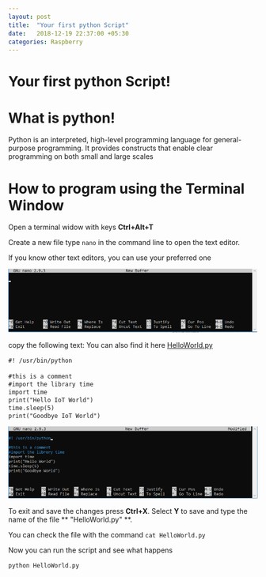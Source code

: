 ```yaml
---
layout: post
title:  "Your first python Script"
date:   2018-12-19 22:37:00 +05:30
categories: Raspberry
---
```


# Your first python Script!

# What is python!

Python is an interpreted, high-level programming language for general-purpose programming.
It provides constructs that enable clear programming on both small and large scales

# How to program using the Terminal Window

Open a terminal widow with keys **Ctrl+Alt+T**

Create a new file
type `nano` in the command line to open the text editor.

If you know other text editors, you can use your preferred one

![pick](pictures/miscellaneous/python_nano.png)

copy the following text:
You can also find it here [HelloWorld.py](../scripts/HelloWorld.py)
```
#! /usr/bin/python

#this is a comment
#import the library time
import time
print("Hello IoT World")
time.sleep(5)
print("Goodbye IoT World")
```
![pick](pictures/miscellaneous/python_nano_sript.png)

To exit and save the changes press **Ctrl+X**. Select **Y** to save and type the name of the file ** "HelloWorld.py" **.

You can check the file with the command `cat HelloWorld.py`

Now you can run the script and see what happens
```
python HelloWorld.py
```

